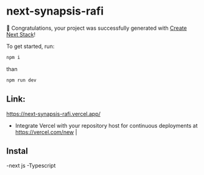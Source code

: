 # next-synapsis-rafi

🎉 Congratulations, your project was successfully generated with [Create Next Stack](https://www.create-next-stack.com/)!

To get started, run:

```bash
npm i
```
than

```bash
npm run dev
```
## Link:

https://next-synapsis-rafi.vercel.app/
- Integrate Vercel with your repository host for continuous deployments at https://vercel.com/new                                                                                                  |

## Instal
-next js
-Typescript

